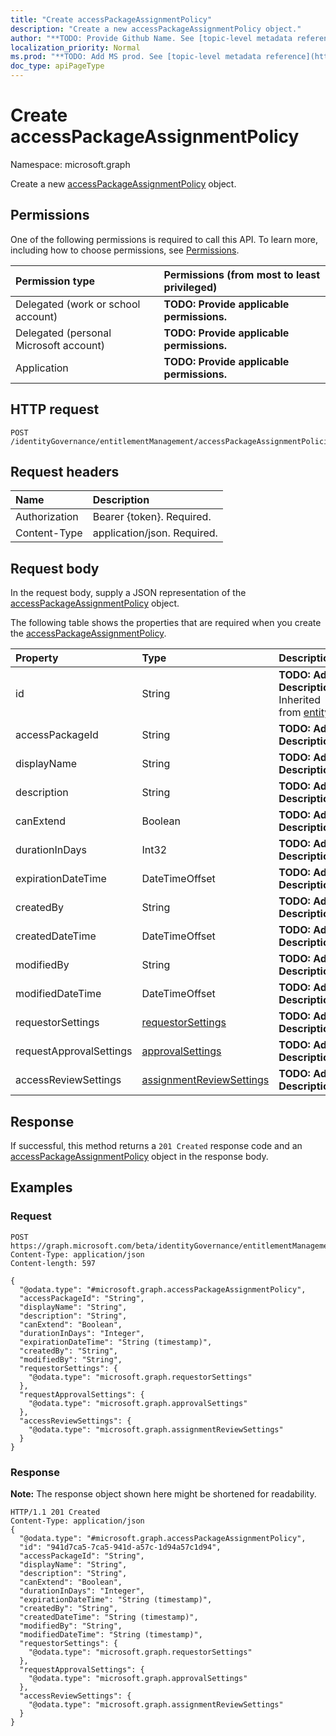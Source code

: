 ```yaml
---
title: "Create accessPackageAssignmentPolicy"
description: "Create a new accessPackageAssignmentPolicy object."
author: "**TODO: Provide Github Name. See [topic-level metadata reference](https://msgo.azurewebsites.net/add/document/guidelines/metadata.html#topic-level-metadata)**"
localization_priority: Normal
ms.prod: "**TODO: Add MS prod. See [topic-level metadata reference](https://msgo.azurewebsites.net/add/document/guidelines/metadata.html#topic-level-metadata)**"
doc_type: apiPageType
---
```


# Create accessPackageAssignmentPolicy
Namespace: microsoft.graph

Create a new [accessPackageAssignmentPolicy](../resources/accesspackageassignmentpolicy.md) object.

## Permissions
One of the following permissions is required to call this API. To learn more, including how to choose permissions, see [Permissions](/concepts/permissions-reference.md).

|Permission type|Permissions (from most to least privileged)|
|:---|:---|
|Delegated (work or school account)|**TODO: Provide applicable permissions.**|
|Delegated (personal Microsoft account)|**TODO: Provide applicable permissions.**|
|Application|**TODO: Provide applicable permissions.**|

## HTTP request

<!-- {
  "blockType": "ignored"
}
-->
``` http
POST /identityGovernance/entitlementManagement/accessPackageAssignmentPolicies
```

## Request headers
|Name|Description|
|:---|:---|
|Authorization|Bearer {token}. Required.|
|Content-Type|application/json. Required.|

## Request body
In the request body, supply a JSON representation of the [accessPackageAssignmentPolicy](../resources/accesspackageassignmentpolicy.md) object.

The following table shows the properties that are required when you create the [accessPackageAssignmentPolicy](../resources/accesspackageassignmentpolicy.md).

|Property|Type|Description|
|:---|:---|:---|
|id|String|**TODO: Add Description** Inherited from [entity](../resources/entity.md)|
|accessPackageId|String|**TODO: Add Description**|
|displayName|String|**TODO: Add Description**|
|description|String|**TODO: Add Description**|
|canExtend|Boolean|**TODO: Add Description**|
|durationInDays|Int32|**TODO: Add Description**|
|expirationDateTime|DateTimeOffset|**TODO: Add Description**|
|createdBy|String|**TODO: Add Description**|
|createdDateTime|DateTimeOffset|**TODO: Add Description**|
|modifiedBy|String|**TODO: Add Description**|
|modifiedDateTime|DateTimeOffset|**TODO: Add Description**|
|requestorSettings|[requestorSettings](../resources/requestorsettings.md)|**TODO: Add Description**|
|requestApprovalSettings|[approvalSettings](../resources/approvalsettings.md)|**TODO: Add Description**|
|accessReviewSettings|[assignmentReviewSettings](../resources/assignmentreviewsettings.md)|**TODO: Add Description**|



## Response

If successful, this method returns a `201 Created` response code and an [accessPackageAssignmentPolicy](../resources/accesspackageassignmentpolicy.md) object in the response body.

## Examples

### Request
<!-- {
  "blockType": "request",
  "name": "create_accesspackageassignmentpolicy_from_"
}
-->
``` http
POST https://graph.microsoft.com/beta/identityGovernance/entitlementManagement/accessPackageAssignmentPolicies
Content-Type: application/json
Content-length: 597

{
  "@odata.type": "#microsoft.graph.accessPackageAssignmentPolicy",
  "accessPackageId": "String",
  "displayName": "String",
  "description": "String",
  "canExtend": "Boolean",
  "durationInDays": "Integer",
  "expirationDateTime": "String (timestamp)",
  "createdBy": "String",
  "modifiedBy": "String",
  "requestorSettings": {
    "@odata.type": "microsoft.graph.requestorSettings"
  },
  "requestApprovalSettings": {
    "@odata.type": "microsoft.graph.approvalSettings"
  },
  "accessReviewSettings": {
    "@odata.type": "microsoft.graph.assignmentReviewSettings"
  }
}
```


### Response
**Note:** The response object shown here might be shortened for readability.
<!-- {
  "blockType": "response",
  "truncated": true,
  "@odata.type": "microsoft.graph.accesspackageassignmentpolicy"
}
-->
``` http
HTTP/1.1 201 Created
Content-Type: application/json
{
  "@odata.type": "#microsoft.graph.accessPackageAssignmentPolicy",
  "id": "941d7ca5-7ca5-941d-a57c-1d94a57c1d94",
  "accessPackageId": "String",
  "displayName": "String",
  "description": "String",
  "canExtend": "Boolean",
  "durationInDays": "Integer",
  "expirationDateTime": "String (timestamp)",
  "createdBy": "String",
  "createdDateTime": "String (timestamp)",
  "modifiedBy": "String",
  "modifiedDateTime": "String (timestamp)",
  "requestorSettings": {
    "@odata.type": "microsoft.graph.requestorSettings"
  },
  "requestApprovalSettings": {
    "@odata.type": "microsoft.graph.approvalSettings"
  },
  "accessReviewSettings": {
    "@odata.type": "microsoft.graph.assignmentReviewSettings"
  }
}
```

